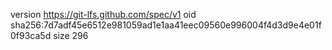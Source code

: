 version https://git-lfs.github.com/spec/v1
oid sha256:7d7adf45e6512e981059ad1e1aa41eec09560e996004f4d3d9e4e01f0f93ca5d
size 296
